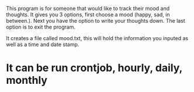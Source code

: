 This program is for someone that would like to track their mood and thoughts.
It gives you 3 options, first choose a mood (happy, sad, in between.). Next you have the option to write your thoughts down. 
The last option is to exit the program. 

It creates a file called mood.txt, this will hold the information you inputed as well as a time and date stamp. 

# It can be run crontjob, hourly, daily, monthly
